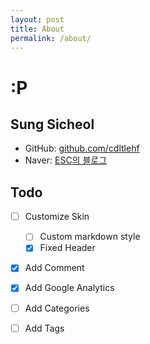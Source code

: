 ```yaml
---
layout: post
title: About
permalink: /about/
---
```


# :P

## Sung Sicheol

- GitHub: [github.com/cdltlehf](https://github.com/cdltlehf)
- Naver: [ESC의 블로그](https://blog.naver.com/cdltlehf)

## Todo

- [ ] Customize Skin
  - [ ] Custom markdown style
  - [x] Fixed Header
- [x] Add Comment
- [x] Add Google Analytics
- [ ] Add Categories
- [ ] Add Tags

